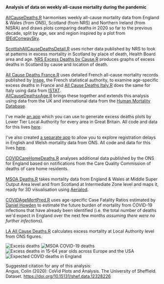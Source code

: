 **Analysis of data on weekly all-cause mortality during the pandemic**<br><br>
[AllCauseDeaths.R](https://github.com/VictimOfMaths/COVID-19/blob/master/All%20Cause%20Mortality/AllCauseDeaths.R) harmonises weekly all-cause mortality data from England & Wales (from ONS), Scotland (from NRS) and Northern Ireland (from NISRA) and draws plots comparing deaths in 2020 so far to the previous decade, split by age, sex and region inspired by a plot from [@EdConwaySky](https://twitter.com/EdConwaySky).
<br><br>[ScottishAllCauseDeathsDetail.R](https://github.com/VictimOfMaths/COVID-19/blob/master/All%20Cause%20Mortality/ScottishAllCauseDeathsDetail.R) uses richer data published by NRS to look at patterns in excess mortality in Scotland by place of death, Health Board area and age. [NRS Excess Deaths by Cause.R](https://github.com/VictimOfMaths/COVID-19/blob/master/All%20Cause%20Mortality/NRS%20Excess%20Deaths%20by%20Cause.R) produces graphs of excess deaths in Scotland by cause and location of death.<br><br>
[All Cause Deaths France.R](https://github.com/VictimOfMaths/COVID-19/blob/master/All%20Cause%20Mortality/All%20Cause%20Deaths%20France.R) uses detailed French all-cause mortality records published by [Insee](https://www.insee.fr/fr/statistiques), the French statistical authority, to examine age-specific excess deaths in France and [All Cause Deaths Italy.R](https://github.com/VictimOfMaths/COVID-19/blob/master/All%20Cause%20Mortality/All%20Cause%20Deaths%20Italy.R) does the same for Italy using data from [ISTAT](https://www.istat.it/en/).<br>
[AllCauseDeathsxAge.R](https://github.com/VictimOfMaths/COVID-19/blob/master/All%20Cause%20Mortality/AllCauseDeathsxAge.R) brings these together and extends this analysis using data from the UK and international data from the [Human Mortality Database](https://www.mortality.org/).<br><br>
I've made [an app](https://victimofmaths.shinyapps.io/COVID_LA_Plots/) which you can use to generate excess deaths plots by Lower Tier Local Authority for every area in Great Britain. All code and data for this lives [here](https://github.com/VictimOfMaths/COVID_LA_Plots).<br><br>
I've also created [a separate app](https://victimofmaths.shinyapps.io/COVID_Reg_Delays) to allow you to explore registration delays in English and Welsh mortality data from ONS. All code and data for this lives [here](https://github.com/VictimOfMaths/COVID_Reg_Delays).<br><br>
[COVIDCareHomeDeaths.R](https://github.com/VictimOfMaths/COVID-19/blob/master/All%20Cause%20Mortality/COVIDCareHomeDeaths.R) analyses additional data published by the ONS for England based on notifications from the Care Quality Commission of deaths of care home residents.<br><br>
[MSOA Deaths.R](https://github.com/VictimOfMaths/COVID-19/blob/master/All%20Cause%20Mortality/MSOA%20Deaths.R) takes mortality data from England & Wales at Middle Super Output Area level and from Scotland at Intermediate Zone level and maps it, ready for 3D visualisation using [Aerialod](https://ephtracy.github.io/index.html?page=aerialod).<br><br>
[COVIDAgeMortPred.R](https://github.com/VictimOfMaths/COVID-19/blob/master/All%20Cause%20Mortality/COVIDAgeMortPred.R) uses age-specific Case Fatality Ratios estimated by [Daniel Howden](https://twitter.com/danielhowdon) to estimate the future burden of mortality from COVID-19 infections that have already been identified (i.e. the total number of deaths we'd expect in England over the next few months *assuming there were no further infections*).<br><br>
[LA All Cause Deaths.R](https://github.com/VictimOfMaths/COVID-19/blob/master/All%20Cause%20Mortality/LA%20All%20Cause%20Deaths.R) calculates excess mortality at Local Authority level from ONS figures.

![Excess deaths](https://github.com/VictimOfMaths/COVID-19/blob/master/All%20Cause%20Mortality/ONSNRSNISRAWeeklyDeathsxReg.png)
![MSOA COVID-19 deaths](https://github.com/VictimOfMaths/COVID-19/blob/master/All%20Cause%20Mortality/COVID19MSOAUKv2.png)
![Excess deaths in 15-64 year olds across Europe and the USA](https://github.com/VictimOfMaths/COVID-19/blob/master/All%20Cause%20Mortality/ExcessEURUSHeatmap15-64.png)
![Expected COVID deaths in England](https://github.com/VictimOfMaths/COVID-19/blob/master/All%20Cause%20Mortality/COVIDDeathForecastEng.png)

Suggested citation for any of this analysis:<br>
Angus, Colin (2020): CoVid Plots and Analysis. The University of Sheffield. Dataset. https://doi.org/10.15131/shef.data.12328226
